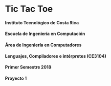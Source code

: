 # Tic Tac Toe

#### Instituto Tecnológico de Costa Rica
#### Escuela de Ingeniería en Computación
#### Área de Ingeniería en Computadores
#### Lenguajes, Compiladores e intérpretes (CE3104)

#### Primer Semestre 2018
#### Proyecto 1